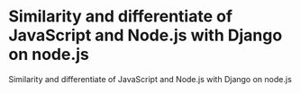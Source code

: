 # Similarity and differentiate of JavaScript and Node.js with Django on node.js
Similarity and differentiate of JavaScript and Node.js with Django on node.js


